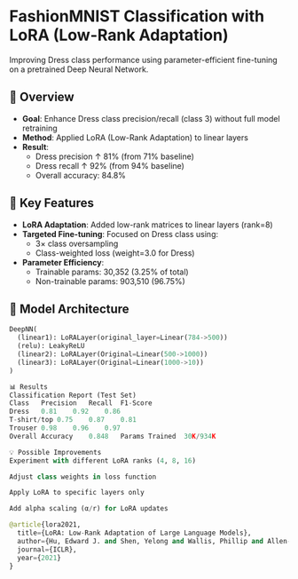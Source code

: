 # FashionMNIST Classification with LoRA (Low-Rank Adaptation)

Improving Dress class performance using parameter-efficient fine-tuning on a pretrained Deep Neural Network.

## 📌 Overview
- **Goal**: Enhance Dress class precision/recall (class 3) without full model retraining
- **Method**: Applied LoRA (Low-Rank Adaptation) to linear layers
- **Result**: 
  - Dress precision ↑ 81% (from 71% baseline)
  - Dress recall ↑ 92% (from 94% baseline)
  - Overall accuracy: 84.8%

## 🔑 Key Features
- **LoRA Adaptation**: Added low-rank matrices to linear layers (rank=8)
- **Targeted Fine-tuning**: Focused on Dress class using:
  - 3× class oversampling
  - Class-weighted loss (weight=3.0 for Dress)
- **Parameter Efficiency**:
  - Trainable params: 30,352 (3.25% of total)
  - Non-trainable params: 903,510 (96.75%)

## 🧠 Model Architecture
```python
DeepNN(
  (linear1): LoRALayer(original_layer=Linear(784->500))
  (relu): LeakyReLU
  (linear2): LoRALayer(Original=Linear(500->1000))
  (linear3): LoRALayer(Original=Linear(1000->10))
)

📊 Results
Classification Report (Test Set)
Class	Precision	Recall	F1-Score
Dress	0.81	0.92	0.86
T-shirt/top	0.75	0.87	0.81
Trouser	0.98	0.96	0.97
Overall Accuracy	0.848	Params Trained	30K/934K

💡 Possible Improvements
Experiment with different LoRA ranks (4, 8, 16)

Adjust class weights in loss function

Apply LoRA to specific layers only

Add alpha scaling (α/r) for LoRA updates

@article{lora2021,
  title={LoRA: Low-Rank Adaptation of Large Language Models},
  author={Hu, Edward J. and Shen, Yelong and Wallis, Phillip and Allen-Zhu, Zeyuan and Li, Yuanzhi and Wang, Shean and Chen, Weizhu},
  journal={ICLR},
  year={2021}
}